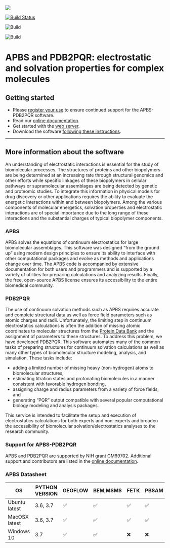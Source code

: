 <a href='http://www.poissonboltzmann.org/'><img src='https://img.shields.io/badge/homepage-poissonboltzmann-blue.svg'></a>

[![Build Status](https://travis-ci.org/Electrostatics/apbs-pdb2pqr.svg?branch=master)](https://travis-ci.org/Electrostatics/apbs-pdb2pqr)

![Build](https://github.com/Electrostatics/apbs-pdb2pqr/workflows/Build/badge.svg)

![Build](https://ci.appveyor.com/api/projects/status/github/Electrostatics/apbs-pdb2pqr?branch=master&svg=true)

# APBS and PDB2PQR: electrostatic and solvation properties for complex molecules

## Getting started

* Please [register your use](http://eepurl.com/by4eQr) to ensure continued support for the APBS-PDB2PQR software.
* Read our [online documentation](http://apbs-pdb2pqr.readthedocs.io/).
* Get started with the [web server](http://server.poissonboltzmann.org/).
* Download the software [following these instructions](http://apbs-pdb2pqr.readthedocs.io/en/latest/downloads.html).

-----


## More information about the software

An understanding of electrostatic interactions is essential for the study of biomolecular processes.
The structures of proteins and other biopolymers are being determined at an increasing rate through structural genomics and other efforts while specific linkages of these biopolymers in cellular pathways or supramolecular assemblages are being detected by genetic and proteomic studies.
To integrate this information in physical models for drug discovery or other applications requires the ability to evaluate the energetic interactions within and between biopolymers.
Among the various components of molecular energetics, solvation properties and electrostatic interactions are of special importance due to the long range of these interactions and the substantial charges of typical biopolymer components.

### APBS

APBS solves the equations of continuum electrostatics for large biomolecular assemblages.
This software was designed “from the ground up” using modern design principles to ensure its ability to interface with other computational packages and evolve as methods and applications change over time.
The APBS code is accompanied by extensive documentation for both users and programmers and is supported by a variety of utilities for preparing calculations and analyzing results.
Finally, the free, open-source APBS license ensures its accessibility to the entire biomedical community.

### PDB2PQR
The use of continuum solvation methods such as APBS requires accurate and complete structural data as well as force field parameters such as atomic charges and radii.
Unfortunately, the limiting step in continuum electrostatics calculations is often the addition of missing atomic coordinates to molecular structures from the [Protein Data Bank](http://www.wwpdb.org/) and the assignment of parameters to these structures.
To address this problem, we have developed PDB2PQR.
This software automates many of the common tasks of preparing structures for continuum solvation calculations as well as many other types of biomolecular structure modeling, analysis, and simulation.
These tasks include:

* adding a limited number of missing heavy (non-hydrogen) atoms to biomolecular structures,
* estimating titration states and protonating biomolecules in a manner consistent with favorable hydrogen bonding,
* assigning charge and radius parameters from a variety of force fields, and
* generating “PQR” output compatible with several popular computational biology modeling and analysis packages.

This service is intended to facilitate the setup and execution of electrostatics calculations for both experts and non-experts and broaden the accessibility of biomolecular solvation/electrostatics analyses to the research community.

### Support for APBS-PDB2PQR

APBS and PDB2PQR are supported by NIH grant GM69702.
Additional support and contributors are listed in the [online documentation](http://apbs-pdb2pqr.readthedocs.io/).

### APBS Datasheet


OS            | PYTHON VERSION | GEOFLOW            | BEM,MSMS           | FETK               | PBSAM              | PBAM               | PYTHON             | SHARED_LIBS        | TESTS PASS
------------- | ------------ | ------------- | ------------- | ------------- | ------------- | ------------- | ------------- | ------------- | ------------- 
Ubuntu latest | 3.6, 3.7       | :white_check_mark: | :white_check_mark: | :white_check_mark: | :white_check_mark: | :white_check_mark: | :white_check_mark: | :white_check_mark: | :white_check_mark:
MacOSX latest | 3.6, 3.7       | :white_check_mark: | :white_check_mark: | :white_check_mark: | :white_check_mark: | :white_check_mark: | :white_check_mark: | :white_check_mark: | :white_check_mark:
Windows 10    | 3.7            | :white_check_mark: | :white_check_mark: | :x:                | :x:                | :white_check_mark: | :white_check_mark: | :x:                | :white_check_mark:
